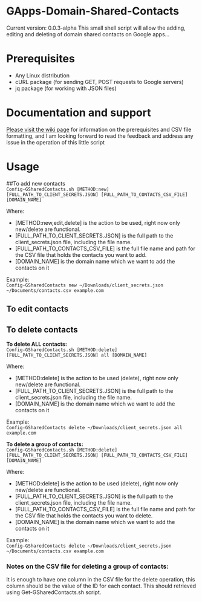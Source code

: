 # GApps-Domain-Shared-Contacts
Current version: 0.0.3-alpha
This small shell script will allow the adding, editing and deleting of domain shared contacts on Google apps...

# Prerequisites
* Any Linux distribution
* cURL package (for sending GET, POST requests to Google servers)
* jq package (for working with JSON files)

# Documentation and support
[Please visit the wiki page](https://github.com/salehram/Add-GSharedContacts/wiki) for information on the prerequisites and CSV file formatting, and I am looking forward to read the feedback and address any issue in the operation of this little script

# Usage
##To add new contacts  
``Config-GSharedContacts.sh [METHOD:new] [FULL_PATH_TO_CLIENT_SECRETS.JSON] [FULL_PATH_TO_CONTACTS_CSV_FILE] [DOMAIN_NAME]``  

Where:
* [METHOD:new,edit,delete] is the action to be used, right now only new/delete are functional.
* [FULL_PATH_TO_CLIENT_SECRETS.JSON] is the full path to the client_secrets.json file, including the file name.
* [FULL_PATH_TO_CONTACTS_CSV_FILE] is the full file name and path for the CSV file that holds the contacts you want to add.
* [DOMAIN_NAME] is the domain name which we want to add the contacts on it  

Example:  
``Config-GSharedContacts new ~/Downloads/client_secrets.json ~/Documents/contacts.csv example.com``  

## To edit contacts  

## To delete contacts
**To delete ALL contacts:**  
``Config-GSharedContacts.sh [METHOD:delete] [FULL_PATH_TO_CLIENT_SECRETS.JSON] all [DOMAIN_NAME]``  

Where:
* [METHOD:delete] is the action to be used (delete), right now only new/delete are functional.
* [FULL_PATH_TO_CLIENT_SECRETS.JSON] is the full path to the client_secrets.json file, including the file name.
* [DOMAIN_NAME] is the domain name which we want to add the contacts on it  

Example:  
``Config-GSharedContacts delete ~/Downloads/client_secrets.json all example.com``  

**To delete a group of contacts:**  
``Config-GSharedContacts.sh [METHOD:delete] [FULL_PATH_TO_CLIENT_SECRETS.JSON] [FULL_PATH_TO_CONTACTS_CSV_FILE] [DOMAIN_NAME]``  

Where:
* [METHOD:delete] is the action to be used (delete), right now only new/delete are functional.
* [FULL_PATH_TO_CLIENT_SECRETS.JSON] is the full path to the client_secrets.json file, including the file name.
* [FULL_PATH_TO_CONTACTS_CSV_FILE] is the full file name and path for the CSV file that holds the contacts you want to delete.
* [DOMAIN_NAME] is the domain name which we want to add the contacts on it  

Example:  
``Config-GSharedContacts delete ~/Downloads/client_secrets.json ~/Documents/contacts.csv example.com``  

### Notes on the CSV file for deleting a group of contacts:  
It is enough to have one column in the CSV file for the delete operation, this column should be the value of the ID for each contact. This should retrieved using Get-GSharedContacts.sh script.

